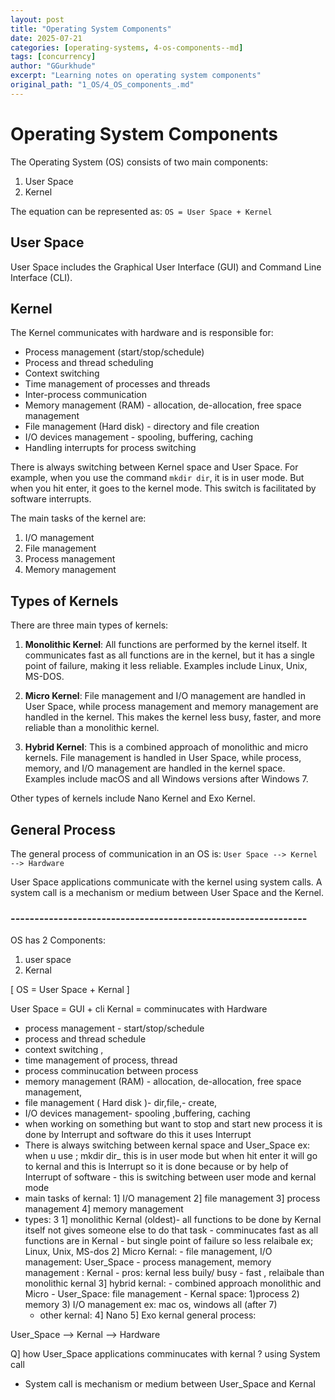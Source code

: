 ```yaml
---
layout: post
title: "Operating System Components"
date: 2025-07-21
categories: [operating-systems, 4-os-components--md]
tags: [concurrency]
author: "GGurkhude"
excerpt: "Learning notes on operating system components"
original_path: "1_OS/4_OS_components_.md"
---
```



# Operating System Components

The Operating System (OS) consists of two main components:

1. User Space
2. Kernel

The equation can be represented as: `OS = User Space + Kernel`

## User Space

User Space includes the Graphical User Interface (GUI) and Command Line Interface (CLI).

## Kernel

The Kernel communicates with hardware and is responsible for:

- Process management (start/stop/schedule)
- Process and thread scheduling
- Context switching
- Time management of processes and threads
- Inter-process communication
- Memory management (RAM) - allocation, de-allocation, free space management
- File management (Hard disk) - directory and file creation
- I/O devices management - spooling, buffering, caching
- Handling interrupts for process switching

There is always switching between Kernel space and User Space. For example, when you use the command `mkdir dir`, it is in user mode. But when you hit enter, it goes to the kernel mode. This switch is facilitated by software interrupts.

The main tasks of the kernel are:

1. I/O management
2. File management
3. Process management
4. Memory management

## Types of Kernels

There are three main types of kernels:

1. **Monolithic Kernel**: All functions are performed by the kernel itself. It communicates fast as all functions are in the kernel, but it has a single point of failure, making it less reliable. Examples include Linux, Unix, MS-DOS.

2. **Micro Kernel**: File management and I/O management are handled in User Space, while process management and memory management are handled in the kernel. This makes the kernel less busy, faster, and more reliable than a monolithic kernel.

3. **Hybrid Kernel**: This is a combined approach of monolithic and micro kernels. File management is handled in User Space, while process, memory, and I/O management are handled in the kernel space. Examples include macOS and all Windows versions after Windows 7.

Other types of kernels include Nano Kernel and Exo Kernel.

## General Process

The general process of communication in an OS is: `User Space --> Kernel --> Hardware`

User Space applications communicate with the kernel using system calls. A system call is a mechanism or medium between User Space and the Kernel.

### --------------------------------------------------------------

OS has 2 Components:
1) user space
2) Kernal

 [ OS = User Space + Kernal ]

User Space = GUI + cli
Kernal = comminucates with Hardware 
- process management - start/stop/schedule
- process and thread schedule
- context switching , 
- time management of process, thread
- process comminucation between process
- memory management (RAM) - allocation, de-allocation, free space management, 
- file management ( Hard disk )- dir,file,- create,
- I/O devices management- spooling ,buffering, caching
- when working on something but want to stop and start new process it is done by Interrupt
  and software do this it uses Interrupt
- There is always switching between kernal space and User_Space 
  ex: when u use ; mkdir dir_ this is in user mode but when hit enter it will go to kernal and this is Interrupt
  so it is done because or by help of Interrupt of software - this is switching between user mode and kernal mode
- main tasks of kernal:
  1] I/O management
  2] file management
  3] process management
  4] memory management
- types: 3 
    1] monolithic Kernal (oldest)- all functions to be done by Kernal itself not gives someone else to do that task
       - comminucates fast as all functions are in Kernal
       - but single point of failure so less relaibale 
       ex; Linux, Unix, MS-dos
    2] Micro Kernal:
       - file management, I/O management: User_Space
       - process management, memory management : Kernal
       - pros: kernal less buily/ busy - fast , relaibale than monolithic kernal
    3] hybrid kernal:
       - combined approach monolithic and Micro
       - User_Space: file management
       - Kernal space: 1)process 2) memory 3) I/O management
       ex: mac os, windows all (after 7)
    - other kernal: 4] Nano 5] Exo kernal
general process:

User_Space --> Kernal --> Hardware

Q] how User_Space applications comminucates with kernal ? using System call
 - System call is mechanism or medium between User_Space and Kernal